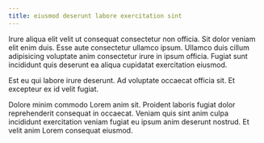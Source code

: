 ```yaml
---
title: eiusmod deserunt labore exercitation sint
---
```


Irure aliqua elit velit ut consequat consectetur non officia. Sit dolor veniam elit enim duis. Esse aute consectetur ullamco ipsum. Ullamco duis cillum adipisicing voluptate anim consectetur irure in ipsum officia. Fugiat sunt incididunt quis deserunt ea aliqua cupidatat exercitation eiusmod.

Est eu qui labore irure deserunt. Ad voluptate occaecat officia sit. Et excepteur ex id velit fugiat.

Dolore minim commodo Lorem anim sit. Proident laboris fugiat dolor reprehenderit consequat in occaecat. Veniam quis sint anim culpa incididunt exercitation veniam fugiat eu ipsum anim deserunt nostrud. Et velit anim Lorem consequat eiusmod.